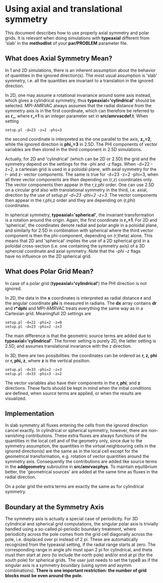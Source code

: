 # Using axial and translational symmetry

This document describes how to use properly axial symmetry and polar grids. It
is relevant when doing simulations with **typeaxial** different from 'slab' in
the **methodlist** of your **par/PROBLEM** parameter file.

## What does Axial Symmetry Mean?

In 1 and 2D simulations, there is an inherent assumption about the behavior of
quantities in the ignored direction(s). The most usual assumption is 'slab'
symmetry, i.e. all the quantities are invariant to a translation in the
ignored direction.

In 2D, one may assume a rotational invariance around some axis instead, which
gives a cylindrical symmetry, thus **typeaxial='cylindrical'** should be
selected. MPI-AMRVAC always assumes that the radial distance from the symmetry
axis is in the first coordinate, which can therefore be referred to as **r_**,
where **r_=1** is an integer parameter set in **src/amrvacdef.t**. When
setting

    setup.pl -d=23 -z=2 -phi=3

the second coordinate is interpreted as the one parallel to the axis,
**z_=2**, while the ignored direction is **phi_=3** in 2.5D. The PHI
components of vector variables are then stored in the third component in 2.5D
simulations.

Actually, for 2D and 'cylindrical' (which can be 2D or 2.5D) the grid and the
symmetry depend on the settings for the -phi and -z flags. When -d=22 -z=2, a
cartesian grid is used in a poloidal plane, with axial symmetry for the r- and
z- vector components. The same is true for -d=23 -z=2 -phi=3, when all three
vector components are then depending on (r,z) coordinates only. The vector
components then appear in the r,z,phi order. One can use 2.5D on a circular
grid also with translational symmetry in the third, i.e. axial, direction by
the use of _setup.pl -d=23 -phi=2 -z=3_. The vector components then appear in
the r,phi,z order and they are depending on (r,phi) coordinates.

In spherical symmetry, **typeaxial='spherical'**, the invariant transformation
is a rotation around the origin. Again, the first coordinate is **r_=1**. For
2D and 'spherical', the coordinates denote radial and polar angle in a
poloidal plane, and similarly for 2.5D in combination with spherical where the
third vector component is then the phi-component, depending on (r,theta)
alone. This means that 2D and 'spherical' implies the use of a 2D spherical 
grid in a poloidal cross-section (i.e. one containing the symmetry axis) of a 
3D sphercial coordinate and axial symmetry. Note that the _-phi -z_ flags  
have no influence on the 2D spherical grid.

## What does Polar Grid Mean?

In case of a polar grid (**typeaxial='cylindrical'**) the PHI direction is not
ignored.

In 2D, the data in the **x** coordinates is interpreted as radial distance
**r** and the angular coordinate **phi** is measured in radians. The **dx**
array contains **dr** and **r*dphi** and MPI-AMRVAC treats everything the same
way as in a Cartesian grid. Meaningfull 2D settings are

    setup.pl -d=22 -phi=2 -z=0
    setup.pl -d=23 -phi=2 -z=3

The main difference is that the geometric source terms are added due to
**typeaxial='cylindrical'**. The former setting is purely 2D, the latter
setting is 2.5D, and assumes translational invariance with the z direction.

In 3D, there are two possibilities: the coordinates can be ordered as **r, z,
phi** or **r, phi, z**, where **z** is the vertical position.

    setup.pl -d=33 -phi=2 -z=3
    setup.pl -d=33 -phi=3 -z=2

The vector variables also have their components in the **r, phi**, and **z**
directions. These facts should be kept in mind when the initial conditions are
defined, when source terms are applied, or when the results are visualized.

## Implementation

In slab symmetry all fluxes entering the cells from the ignored direction
cancel exactly. In cylindrical or spherical symmetry, however, there are non-
vanishing contributions. These extra fluxes are always functions of the
quantities in the local cell and of the geometry only, since due to the
symmetry assumption, the quantities in the virtual neighbouring cells in the
ignored direction(s) are the same as in the local cell except for the
geometrical transformation, e.g. rotation of vector quantities around the
symmetry axis. Consequently the contributions are added like source terms in
the **addgeometry** subroutine in **src/amrvacphys**. To maintain equilibrium
better, the 'geometrical sources' are added at the same time as fluxes in the
radial direction.

On a polar grid the extra terms are exactly the same as for cylindrical
symmetry.

## Boundary at the Symmetry Axis

The symmetry axis is actually a special case of periodicity. For 3D
cylindrical and spherical grid computations, the singular polar axis is
trivially handled using a so-called pi-periodic boundary treatment, where
periodicity across the pole comes from the grid cell diagonally across the
pole, i.e. displaced over pi instead of 2 pi. These are automatically
recognized from the typeaxial setting, if the radial range starts at zero. The
corresponding range in angle phi must span 2 pi for cylindrical, and theta
must then start at zero (to include the north pole) and/or end at pi (for the
south pole) for spherical grids. The user just needs to set the typeB as if
the singular axis is a symmetry boundary (using symm and asymm combinations).
**There is one important restriction: the number of grid blocks must be even
around the pole.**

